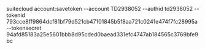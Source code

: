 suitecloud account:savetoken --account TD2938052 --authid td2938052 --tokenid 793cce8ff9864dcf81bf79d521cb47101845b5f8aa721c0241e474f7fc28995a --tokensecret 94afd85183a25e5601bbb8d95cded0baead331efc4747ab184565c3769bfe9bc
